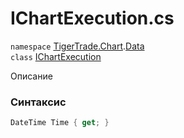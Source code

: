 
# IChartExecution.cs
`namespace` [TigerTrade.Chart](../../TigerTrade.Chart.md).[Data](../../TigerTrade.Chart/Data.md)  
    `class` [IChartExecution](../../IChartExecution.cs.md)

Описание

### Синтаксис
```csharp
DateTime Time { get; }
```
